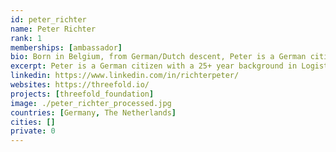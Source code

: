 ```yaml
---
id: peter_richter
name: Peter Richter
rank: 1
memberships: [ambassador]
bio: Born in Belgium, from German/Dutch descent, Peter is a German citizen with a 25+ year background in Logistics & Supply Chain, of which the last 15 years managing the Supply Chain for Ferrero Russia. In 09/2010 left Ferrero – Appointed Business Development Director at Swiss based DEGA AG - sphere (Industrial Park Development & Decentralised Energy). In 04/2014 – Divested 67% of Dega’s 30MW CHP Plant to E.ON Connecting Energies In 11/2014 – Appointed GM at E.ON Connecting Energies Russia – sphere (B2B Decentralised Energy). In 02/2016 – Became self employed project integration / management consultant –sphere (primarily Industrial Development & Construction and Decentralised Energy). In 07/2019 – Joined the Business Development Team of Threefold Tech – part-time – sphere (IT infrastructure). In 08/2019 – Appointed GM at Kadeon Development – part-time – sphere (Industrial Development & Construction). Peter is the Chairman of the Expert Council at the Chamber of Commerce & Industry of Odintsovo (RF), Member of the Expert Council at the Strategy Foundation, as well as an Ambassador at the Threefold Foundation. Business Development fell in love with Threefold Threefold is a wonderful Ecosystem based on cutting edge & disruptive information technology, bringing together amazing people and offering a range of great business models, as well as incredible social impact opportunities, hopefully allowing us to contribute to making this a better world for generations to come
excerpt: Peter is a German citizen with a 25+ year background in Logistics & Supply Chain
linkedin: https://www.linkedin.com/in/richterpeter/
websites: https://threefold.io/
projects: [threefold_foundation]
image: ./peter_richter_processed.jpg
countries: [Germany, The Netherlands]
cities: []
private: 0
---
```

